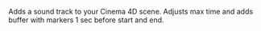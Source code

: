 Adds a sound track to your Cinema 4D scene. Adjusts max time and adds buffer with markers 1 sec before start and end.
